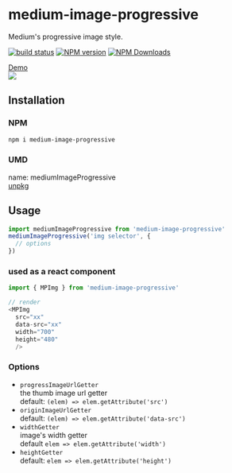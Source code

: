 # medium-image-progressive
Medium's progressive image style.

[![build status](https://img.shields.io/travis/imcuttle/medium-image-progressive/master.svg?style=flat-square)](https://travis-ci.org/imcuttle/medium-image-progressive)
[![NPM version](https://img.shields.io/npm/v/medium-image-progressive.svg?style=flat-square)](https://www.npmjs.com/package/medium-image-progressive)
[![NPM Downloads](https://img.shields.io/npm/dm/medium-image-progressive.svg?style=flat-square&maxAge=43200)](https://www.npmjs.com/package/medium-image-progressive)

[Demo](https://imcuttle.github.io/medium-image-progressive/)  
![](./snapshot.gif)

## Installation
### NPM
```bash
npm i medium-image-progressive
```
### UMD

name: mediumImageProgressive  
[unpkg](https://unpkg.com/medium-image-progressive)

## Usage

```javascript
import mediumImageProgressive from 'medium-image-progressive'
mediumImageProgressive('img selector', {
  // options
})
```

### used as a react component

```javascript
import { MPImg } from 'medium-image-progressive'

// render
<MPImg
  src="xx"
  data-src="xx"
  width="700"
  height="480"
  />

```

### Options
- `progressImageUrlGetter` <function>  
  the thumb image url getter  
  default: `(elem) => elem.getAttribute('src')`
- `originImageUrlGetter` <function>  
  default: `(elem) => elem.getAttribute('data-src')`
- `widthGetter`  <function>    
  image's width getter  
  default `elem => elem.getAttribute('width')`
- `heightGetter`  <function>  
  default: `elem => elem.getAttribute('height')`
